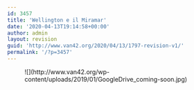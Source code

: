 ```yaml
---
id: 3457
title: 'Wellington e il Miramar'
date: '2020-04-13T19:14:58+00:00'
author: admin
layout: revision
guid: 'http://www.van42.org/2020/04/13/1797-revision-v1/'
permalink: '/?p=3457'
---
```


<div class="wp-container-3888 wp-block-columns has-2-columns"><div class="wp-container-3886 wp-block-column"><figure class="wp-block-image">![](http://www.van42.org/wp-content/uploads/2019/01/GoogleDrive_coming-soon.jpg)</figure></div><div class="wp-container-3887 wp-block-column"></div></div>
